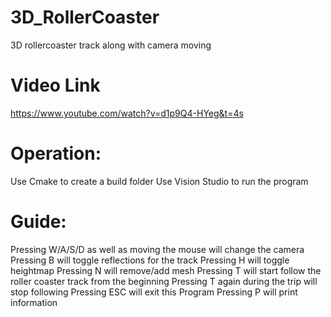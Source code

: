 # 3D_RollerCoaster
 3D rollercoaster track along with camera moving
 
 # Video Link
 https://www.youtube.com/watch?v=d1p9Q4-HYeg&t=4s

# Operation:
Use Cmake to create a build folder
Use Vision Studio to run the program

# Guide:
Pressing W/A/S/D as well as moving the mouse will change the camera\
Pressing B will toggle reflections for the track
Pressing H will toggle heightmap
Pressing N will remove/add mesh
Pressing T will start follow the roller coaster track from the beginning
Pressing T again during the trip will stop following
Pressing ESC will exit this Program
Pressing P will print information
